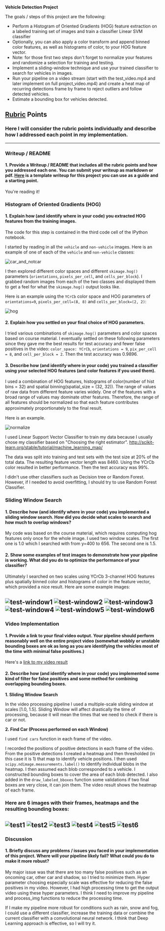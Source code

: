 **Vehicle Detection Project**

The goals / steps of this project are the following:

* Perform a Histogram of Oriented Gradients (HOG) feature extraction on a labeled training set of images and train a classifier Linear SVM classifier
* Optionally, you can also apply a color transform and append binned color features, as well as histograms of color, to your HOG feature vector.
* Note: for those first two steps don't forget to normalize your features and randomize a selection for training and testing.
* Implement a sliding-window technique and use your trained classifier to search for vehicles in images.
* Run your pipeline on a video stream (start with the test_video.mp4 and later implement on full project_video.mp4) and create a heat map of recurring detections frame by frame to reject outliers and follow detected vehicles.
* Estimate a bounding box for vehicles detected.

## [Rubric](https://review.udacity.com/#!/rubrics/513/view) Points
### Here I will consider the rubric points individually and describe how I addressed each point in my implementation.  

---
### Writeup / README

#### 1. Provide a Writeup / README that includes all the rubric points and how you addressed each one.  You can submit your writeup as markdown or pdf.  [Here](https://github.com/udacity/CarND-Vehicle-Detection/blob/master/writeup_template.md) is a template writeup for this project you can use as a guide and a starting point.  

You're reading it!

### Histogram of Oriented Gradients (HOG)

#### 1. Explain how (and identify where in your code) you extracted HOG features from the training images.

The code for this step is contained in the third code cell of the IPython notebook.

I started by reading in all the `vehicle` and `non-vehicle` images.  Here is an example of one of each of the `vehicle` and `non-vehicle` classes:

![car_and_notcar](output_images/car_and_notcar.png)

I then explored different color spaces and different `skimage.hog()` parameters (`orientations`, `pixels_per_cell`, and `cells_per_block`).  I grabbed random images from each of the two classes and displayed them to get a feel for what the `skimage.hog()` output looks like.

Here is an example using the `YCrCb` color space and HOG parameters of `orientations=9`, `pixels_per_cell=(8, 8)` and `cells_per_block=(2, 2)`:

![hog](output_images/hog.png)

#### 2. Explain how you settled on your final choice of HOG parameters.

I tried various combinations of `skimage.hog()` parameters and color spaces based on course material. I eventually settled on these following parameters since they gave me the best results for test accuracy and fewer false positives in the video: `color_space: YCrCb`, `orientations = 9`, `pix_per_cell = 8`, and `cell_per_block = 2`. Then the test accuracy was 0.9896.

#### 3. Describe how (and identify where in your code) you trained a classifier using your selected HOG features (and color features if you used them).

I used a combination of HOG features, histograms of color(number of hist bins = 32) and spatial binning(spatial_size = (32, 32)). The range of values of raw data from different feature varies widely. One of the features with a broad range of values may dominate other features. Therefore, the range of all features should be normalized so that each feature contributes approximately proportionately to the final result.　

Here is an example.

![normalize](output_images/normalize.png)

I used Linear Support Vector Classifier to train my data because I usually chose my classifier based on "Choosing the right estimator".
<http://scikit-learn.org/stable/tutorial/machine_learning_map/>

The data was split into training and test sets with the test size at 20% of the total data. The resulting feature vector length was 8460. Using the YCrCb color resulted in better performance. Then the test accuracy was 99%.

I didn't use other classifiers such as Decision tree or Random Forest. However, if I needed to avoid overfitting, I should try to use Random Forest Classifier.

### Sliding Window Search

#### 1. Describe how (and identify where in your code) you implemented a sliding window search.  How did you decide what scales to search and how much to overlap windows?

My code was based on the course material, which requires computing hog features only once for the whole image. I used two window scales. The first one is 1.0 which I searched with from y=400 to 656. The second one is 1.5.

#### 2. Show some examples of test images to demonstrate how your pipeline is working.  What did you do to optimize the performance of your classifier?

Ultimately I searched on two scales using YCrCb 3-channel HOG features plus spatially binned color and histograms of color in the feature vector, which provided a nice result.  Here are some example images:

![test-window1](output_images/test-window1.png)
![test-window2](output_images/test-window2.png)
![test-window3](output_images/test-window3.png)
![test-window4](output_images/test-window4.png)
![test-window5](output_images/test-window5.png)
![test-window6](output_images/test-window6.png)
---

### Video Implementation

#### 1. Provide a link to your final video output.  Your pipeline should perform reasonably well on the entire project video (somewhat wobbly or unstable bounding boxes are ok as long as you are identifying the vehicles most of the time with minimal false positives.)
Here's a [link to my video result](./output.mp4)


#### 2. Describe how (and identify where in your code) you implemented some kind of filter for false positives and some method for combining overlapping bounding boxes.

**1. Sliding Window Search**

In the video processing pipeline I used a multiple-scale sliding window at scales [1.0, 1.5]. Sliding Window will affect drastically the time of processing, because it will mean the times that we need to check if there is car or not.

**2. Find Car (Process performed on each Window)**

I used `find cars` function in each frame of the video.

I recorded the positions of positive detections in each frame of the video. From the positive detections I created a heatmap and then thresholded (in this case it is 1) that map to identify vehicle positions. I then used `scipy.ndimage.measurements.label()` to identify individual blobs in the heatmap. I then assumed each blob corresponded to a vehicle. I constructed bounding boxes to cover the area of each blob detected. I also added in the `draw_labeled_bboxes` function some validations if two final boxes are very close, it can join them. The video result shows the heatmap of each frame.

### Here are 6 images with their frames, heatmaps and the resulting bounding boxes:

![test1](output_images/test1.png)
![test2](output_images/test2.png)
![test3](output_images/test3.png)
![test4](output_images/test4.png)
![test5](output_images/test5.png)
![test6](output_images/test6.png)
---

### Discussion

#### 1. Briefly discuss any problems / issues you faced in your implementation of this project.  Where will your pipeline likely fail?  What could you do to make it more robust?

My major issue was that there are too many false positives such as an oncoming car, other car and shadow, so I tried to minimize them. Hyper parameter choosing especially scale was effective for reducing the false positives in my video. However, I had high processing time to get the output video using these hyper parameters. I think I need to improve my pipeline and process_img functions to reduce the processing time.

If I make my pipeline more robust for conditions such as rain, snow and fog, I could use a different classifier, increase the training data or combine the current classifier with a convolutional neural network. I think that Deep Learning approach is effective, so I will try it.
